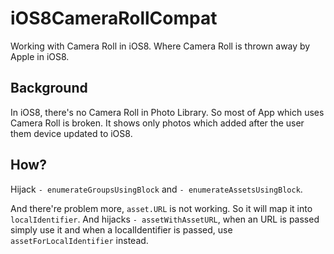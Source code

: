 iOS8CameraRollCompat
====================

Working with Camera Roll in iOS8. Where Camera Roll is thrown away by Apple in iOS8.

Background
---

In iOS8, there's no Camera Roll in Photo Library.
So most of App which uses Camera Roll is broken. It shows only photos which added after the user them device updated to iOS8.

How?
---

Hijack `- enumerateGroupsUsingBlock` and `- enumerateAssetsUsingBlock`.

And there're problem more, `asset.URL` is not working. So it will map it into `localIdentifier`. And hijacks `- assetWithAssetURL`, when an URL is passed simply use it and when a localIdentifier is passed, use `assetForLocalIdentifier` instead.

